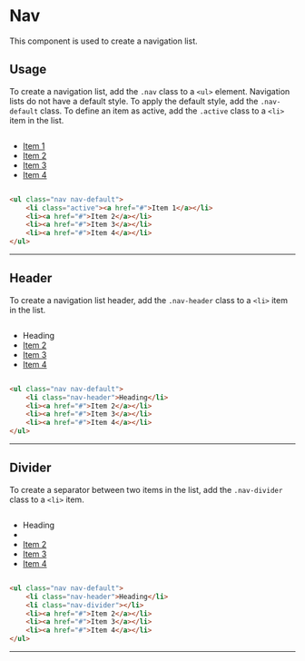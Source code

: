 # Nav

This component is used to create a navigation list.

## Usage

To create a navigation list, add the ```.nav``` class to a ```<ul>``` element. Navigation lists do not have a default style. To apply the default style, add the ```.nav-default``` class. To define an item as active, add the ```.active``` class to a ```<li>``` item in the list.

<div class="docs-demo">
    <div class="grid">
        <div class="column md-4">
            <ul class="nav nav-default">
                <li class="active"><a href="#">Item 1</a></li>
                <li><a href="#">Item 2</a></li>
                <li><a href="#">Item 3</a></li>
                <li><a href="#">Item 4</a></li>
            </ul>
        </div>
    </div>
</div>

```html
<ul class="nav nav-default">
    <li class="active"><a href="#">Item 1</a></li>
    <li><a href="#">Item 2</a></li>
    <li><a href="#">Item 3</a></li>
    <li><a href="#">Item 4</a></li>
</ul>
```

-----------

## Header

To create a navigation list header, add the ```.nav-header``` class to a ```<li>``` item in the list.

<div class="docs-demo">
    <div class="grid nav-default">
        <div class="column md-4">
            <ul class="nav nav-default">
                <li class="nav-header">Heading</li>
                <li><a href="#">Item 2</a></li>
                <li><a href="#">Item 3</a></li>
                <li><a href="#">Item 4</a></li>
            </ul>
        </div>
    </div>
</div>

```html
<ul class="nav nav-default">
    <li class="nav-header">Heading</li>
    <li><a href="#">Item 2</a></li>
    <li><a href="#">Item 3</a></li>
    <li><a href="#">Item 4</a></li>
</ul>
```

-----------

## Divider

To create a separator between two items in the list, add the ```.nav-divider``` class to a ```<li>``` item.

<div class="docs-demo">
    <div class="grid nav-default">
        <div class="column md-4">
            <ul class="nav nav-default">
                <li class="nav-header">Heading</li>
                <li class="nav-divider"></li>
                <li><a href="#">Item 2</a></li>
                <li><a href="#">Item 3</a></li>
                <li><a href="#">Item 4</a></li>
            </ul>
        </div>
    </div>
</div>

```html
<ul class="nav nav-default">
    <li class="nav-header">Heading</li>
    <li class="nav-divider"></li>
    <li><a href="#">Item 2</a></li>
    <li><a href="#">Item 3</a></li>
    <li><a href="#">Item 4</a></li>
</ul>
```

-----------
